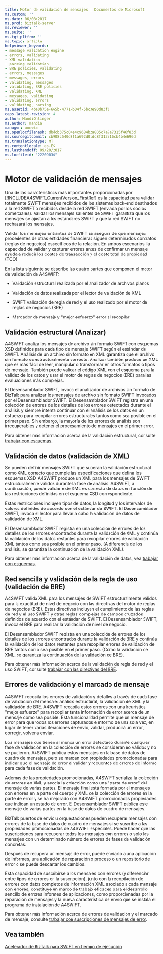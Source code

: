 ```yaml
---
title: Motor de validación de mensajes | Documentos de Microsoft
ms.custom: ''
ms.date: 06/08/2017
ms.prod: biztalk-server
ms.reviewer: ''
ms.suite: ''
ms.tgt_pltfrm: ''
ms.topic: article
helpviewer_keywords:
- message validation engine
- errors, validating
- XML validation
- parsing validation
- BRE policies, validating
- errors, messages
- messages, errors
- validating, messages
- validating, BRE policies
- validating, XML
- messages, validating
- validating, errors
- validating, parsing
ms.assetid: 4ba0b75e-665b-4771-b04f-5bc3e90d83f0
caps.latest.revision: 4
author: MandiOhlinger
ms.author: mandia
manager: anneta
ms.openlocfilehash: dbdcb375c04e4c9684b2a805c7a7a7315f46f83d
ms.sourcegitcommit: cb908c540d8f1a692d01dc8f313e16cb4b4e696d
ms.translationtype: MT
ms.contentlocale: es-ES
ms.lasthandoff: 09/20/2017
ms.locfileid: "22209036"
---
```

# <a name="message-validation-engine"></a>Motor de validación de mensajes
Una de las características más importantes proporcionadas por [!INCLUDE[A4SWIFT_CurrentVersion_FirstRef](../../includes/a4swift-currentversion-firstref-md.md)] es la capacidad para validar totalmente SWIFT mensajes recibidos de los sistemas back-end destinados a la red SWIFT o recibidos desde la red SWIFT (enviada por los socios comerciales). Validar los mensajes salientes de SWIFT garantiza que los mensajes se ajustan a los estándares SWIFT y que la red SWIFT no rechazará los mensajes.  
  
 Validar los mensajes entrantes de SWIFT se asegura de que mensajes procedentes de otras entidades financieras siguen determinados contratos (reglas de negocios) específicos de la relación. En ambos escenarios, la capacidad de validar y capturar errores antes de confirmar un mensaje ayuda a reducir los costes de transacción y el coste total de propiedad (TCO).  
  
 En la lista siguiente se describe las cuatro partes que componen el motor de validación de A4SWIFT:  
  
-   Validación estructural realizada por el analizador de archivos planos  
  
-   Validación de datos realizada por el lector de validación de XML  
  
-   SWIFT validación de regla de red y el uso realizado por el motor de reglas de negocios (BRE)  
  
-   Marcador de mensaje y "mejor esfuerzo" error al recopilar  
  
## <a name="structural-validation-parsing"></a>Validación estructural (Analizar)  
 A4SWIFT analiza los mensajes de archivo sin formato SWIFT con esquemas XSD definidos para cada tipo de mensaje SWIFT según el estándar de SWIFT. Análisis de un archivo sin formato en XML garantiza que el archivo sin formato es estructuralmente correcto. Analizar también produce un XML que es más fácil de leer, manipular o transformar en otros formatos o tipos de mensaje. También puede validar el código XML con el esquema para la validez de los datos y usar el motor de reglas de negocios (BRE) para las evaluaciones más complejas.  
  
 El Desensamblador SWIFT, invoca el analizador de archivos sin formato de BizTalk para analizar los mensajes de archivo sin formato SWIFT invocados por el Desensamblador SWIFT. El Desensamblador SWIFT registra en una colección de errores de los detalles de los errores detectados durante el análisis y siempre intenta continuar con el análisis de los datos en un esfuerzo para recopilar errores estructurales tantos como sea posible en el primer paso. Sin embargo, la mayoría de los errores de análisis son irrecuperables y detener el procesamiento de mensajes en el primer error.  
  
 Para obtener más información acerca de la validación estructural, consulte [trabajar con esquemas](../../adapters-and-accelerators/accelerator-swift/working-with-schemas.md).  
  
## <a name="data-validation-xml-validation"></a>Validación de datos (validación de XML)  
 Se pueden definir mensajes SWIFT que superan la validación estructural como XML correcto que cumple las especificaciones que defina los esquemas XSD. A4SWIFT produce un XML para los mensajes de SWIFT estructuralmente válidos durante la fase de análisis. A4SWIFT, a continuación, puede validar este XML es correcto de datos en función de las restricciones definidas en el esquema XSD correspondiente.  
  
 Estas restricciones incluyen tipos de datos, la longitud y los intervalos de valores definidos de acuerdo con el estándar de SWIFT. El Desensamblador SWIFT, invoca el lector para llevar a cabo la validación de datos de validación de XML.  
  
 El Desensamblador SWIFT registra en una colección de errores de los detalles de los errores encontrados durante la validación de XML y continúa la validación de los datos restantes para recopilar errores de validación XML tantos como sea posible en el primer paso. (A diferencia de los análisis, se garantiza la continuación de la validación XML).  
  
 Para obtener más información acerca de la validación de datos, vea [trabajar con esquemas](../../adapters-and-accelerators/accelerator-swift/working-with-schemas.md).  
  
## <a name="swift-network-and-usage-rule-validation-bre-validation"></a>Red sencilla y validación de la regla de uso (validación de BRE)  
 A4SWIFT valida XML para los mensajes de SWIFT estructuralmente válidos para la exactitud de nivel de negocio con las directivas del motor de reglas de negocios (BRE). Estas directivas incluyen el cumplimiento de las reglas de red y el uso SWIFT y otras reglas complejas de campos cruzados definidos de acuerdo con el estándar de SWIFT. El Desensamblador SWIFT, invoca el BRE para realizar la validación de nivel de negocio.  
  
 El Desensamblador SWIFT registra en una colección de errores de los detalles de los errores encontrados durante la validación de BRE y continúa la validación de los datos restantes para recopilar errores de validación de BRE tantos como sea posible en el primer paso. (Como la validación de XML, se garantiza la continuación de la validación de BRE).  
  
 Para obtener más información acerca de la validación de regla de red y el uso SWIFT, consulte [trabajar con las directivas del BRE](../../adapters-and-accelerators/accelerator-swift/working-with-bre-policies.md).  
  
## <a name="validation-failures-and-message-marking"></a>Errores de validación y el marcado de mensaje  
 A4SWIFT recopila los errores de validación y detalles a través de cada fase de validación del mensaje: análisis estructural, la validación de XML y la validación de BRE. A4SWIFT recopila estos errores con una heurística "mejor esfuerzo" para recopilar tanta información de error acerca de un mensaje como sea posible. Esta funcionalidad permite que un mensaje de error para que todos los errores capturados e informó de una sola vez, en lugar de tener varias iteraciones de envío, validar, producirá un error, corregir, volver a enviar.  
  
 Los mensajes que tienen al menos un error detectado durante cualquier fase de validación en la colección de errores se consideran no válidos y no se pudieron. A4SWIFT publica estos mensajes en la base de datos de cuadro de mensajes, pero se marcan con propiedades promocionadas para indicar que el mensaje de error al validar y recuentos de errores de informe para cada fase de validación.  
  
 Además de las propiedades promocionadas, A4SWIFT serializa la colección de errores en XML y asocia la colección como una "parte de error" del mensaje de varias partes. El mensaje final está formada por el mensajes con errores en la parte del cuerpo y XML de la colección de errores en la parte de error y se ha mejorado con A4SWIFT promocionadas propiedades que indican un estado de error. El Desensamblador SWIFT publica este mensaje de varias partes en la base de datos de cuadro de mensajes.  
  
 BizTalk puertos de envío u orquestaciones pueden recuperar mensajes con errores de la base de datos de cuadro de mensajes si se suscribe a las propiedades promocionadas de A4SWIFT especiales. Puede hacer que las suscripciones para recuperar todos los mensajes con errores o solo los mensajes con un determinado número de errores de fases de validación concretas.  
  
 Después de recupera un mensaje de error, puede enviarlo a una aplicación de informes, una aplicación de reparación o proceso o un repositorio de error o se puede descartar los cambios.  
  
 Esta capacidad de suscribirse a los mensajes con errores (y diferenciar entre tipos de errores en la suscripción), junto con la recopilación de errores con datos completos de información XML asociado a cada mensaje con errores, constituye un marco de trabajo eficaces para el desarrollo sencillo de errores informes de aplicaciones, como proporcionadas por la reparación de mensajes y la nueva característica de envío que se instala el programa de instalación de A4SWIFT.  
  
 Para obtener más información acerca de errores de validación y el marcado de mensaje, consulte [trabajar con suscripciones de mensajes de error](../../adapters-and-accelerators/accelerator-swift/working-with-failed-message-subscriptions.md).  
  
## <a name="see-also"></a>Vea también  
 [Acelerador de BizTalk para SWIFT en tiempo de ejecución](../../adapters-and-accelerators/accelerator-swift/biztalk-accelerator-for-swift-runtime.md)